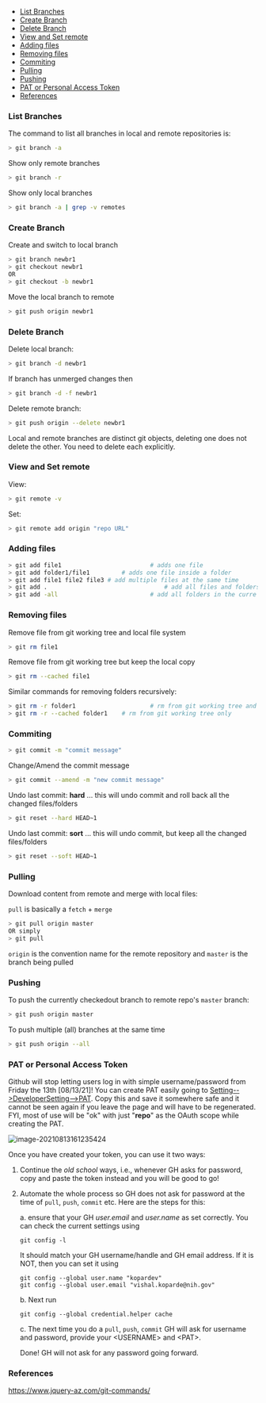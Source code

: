 

- [List Branches](#list-branches)
- [Create Branch](#create-branch)
- [Delete Branch](#delete-branch)
- [View and Set remote](#view-and-set-remote)
- [Adding files](#adding-files)
- [Removing files](#removing-files)
- [Commiting](#commiting)
- [Pulling](#pulling)
- [Pushing](#pushing)
- [PAT or Personal Access Token](#pat-or-personal-access-token)
- [References](#references)



### List Branches

The command to list all branches in local and remote repositories is:

```bash
> git branch -a
```

Show only remote branches

```bash
> git branch -r
```

Show only local branches

```bash
> git branch -a | grep -v remotes
```

### Create Branch

Create and switch to local branch

```bash
> git branch newbr1
> git checkout newbr1
OR
> git checkout -b newbr1
```

Move the local branch to remote

```bash
> git push origin newbr1
```

### Delete Branch

Delete local branch:

```bash
> git branch -d newbr1
```

If branch has unmerged changes then

```bash
> git branch -d -f newbr1
```

Delete remote branch:

```bash
> git push origin --delete newbr1
```

Local and remote branches are distinct git objects, deleting one does not delete the other. You need to delete each explicitly.

### View and Set remote

View:

```bash
> git remote -v
```

Set:

```bash
> git remote add origin "repo URL"
```

### Adding files

```bash
> git add file1							# adds one file
> git add folder1/file1			# adds one file inside a folder
> git add file1 file2 file3 # add multiple files at the same time
> git add . 								# add all files and folders in the current folder
> git add -all							# add all folders in the curre
```

### Removing files

Remove file from git working tree and local file system

```bash
> git rm file1
```

Remove file from git working tree but keep the local copy

```bash
> git rm --cached file1
```

Similar commands for removing folders recursively:

```bash
> git rm -r folder1						# rm from git working tree and local file system
> git rm -r --cached folder1	# rm from git working tree only
```

### Commiting

```bash
> git commit -m "commit message"
```

Change/Amend the commit message

```bash
> git commit --amend -m "new commit message" 
```

Undo last commit: **hard** ... this will undo commit and roll back all the changed files/folders

```bash
> git reset --hard HEAD~1
```

Undo last commit: **sort** ... this will undo commit, but keep all the changed files/folders

```bash
> git reset --soft HEAD~1
```

### Pulling

Download content from remote and merge with local files:

`pull` is basically a `fetch` + `merge`

```bash
> git pull origin master
OR simply
> git pull
```

`origin` is the convention name for the remote repository and `master` is the branch being pulled

### Pushing

To push the currently checkedout branch to remote repo's `master` branch:

```bash
> git push origin master
```

To push multiple (all) branches at the same time

```bash
> git push origin --all
```

### PAT or Personal Access Token

Github will stop letting users log in with simple username/password from Friday the 13th [08/13/21]! You can create PAT easily going to [Setting-->DeveloperSetting-->PAT](https://github.com/settings/tokens). Copy this and save it somewhere safe and it cannot be seen again if you leave the page and will have to be regenerated. FYI, most of use will be "ok" with just "**repo**" as the OAuth scope while creating the PAT.

![image-20210813161235424](https://tva1.sinaimg.cn/large/008i3skNgy1gtft3sql0jj60i606q74n02.jpg)

Once you have created your token, you can use it two ways:

1. Continue the *old school* ways, i.e., whenever GH asks for password, copy and paste the token instead and you will be good to go!
2. Automate the whole process so GH does not ask for password at the time of `pull`, `push`, `commit` etc. Here are the steps for this:

	a. ensure that your GH *user.email* and *user.name* as set correctly. You can check the current settings using 
	```
	git config -l
	```
	It should match your GH username/handle and GH email address. If it is NOT, then you can set it using
	```
	git config --global user.name "kopardev"
	git config --global user.email "vishal.koparde@nih.gov"
	```
	b. Next run
	```
	git config --global credential.helper cache
	```
	c. The next time you do a `pull`, `push`, `commit` GH will ask for username and password, provide your \<USERNAME\> and \<PAT\>. 
	
	Done! GH will not ask for any password going forward.



### References

https://www.jquery-az.com/git-commands/